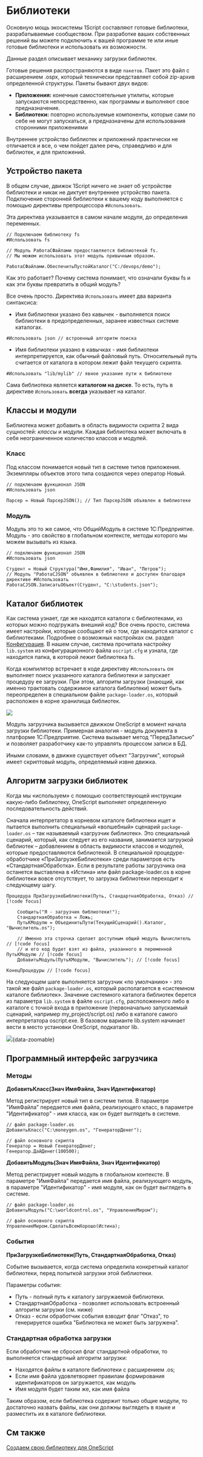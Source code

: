 # Библиотеки

Основную мощь экосистемы 1Script составляют готовые библиотеки, разрабатываемые сообществом. При разработке ваших собственных решений вы можете подключить к вашей программе те или иные готовые библиотеки и использовать их возможности.

Данные раздел описывает механику загрузки библиотек.

Готовые решения распространяются в виде `пакетов`. Пакет это файл с расширением .ospx, который технически представляет собой zip-архив определенной структуры. Пакеты бывают двух видов:

* **Приложения:** конечные самостоятельные утилиты, которые запускаются непосредственно, как программы и выполняют свое предназначение.
* **Библиотеки:** повторно используемые компоненты, которые сами по себе не могут запускаться, а предназначены для использования сторонними приложениями

Внутреннее устройство библиотек и приложений практически не отличается и все, о чем пойдет далее речь, справедливо и для библиотек, и для приложений.

## Устройство пакета

В общем случае, движок 1Script ничего не знает об устройстве библиотеки и никак не диктует внутреннее устройство пакета. Подключение сторонней библиотеки к вашему коду выполняется с помощью директивы препроцессора `#Использовать`.

Эта директива указывается в самом начале модуля, до определения переменных.

```bsl
// Подключаем библиотеку fs
#Использовать fs

// Модуль РаботаСФайлами предоставляется библиотекой fs.
// Мы можем использовать этот модуль привычным образом.

РаботаСФайлами.ОбеспечитьПустойКаталог("C:/devops/demo");
```

Как это работает? Почему система понимает, что означали буквы fs и как эти буквы превратить в общий модуль?

Все очень просто. Директива `Использовать` имеет два варианта синтаксиса:

* Имя библиотеки указано без кавычек - выполняется поиск библиотеки в предопределенных, заранее известных системе каталогах.

```bsl
#Использовать json // встроенный алгоритм поиска
```

* Имя библиотеки указано в кавычках - имя библиотеки интерпретируется, как обычный файловый путь. Относительный путь считается от каталога в котором лежит файл текущего скрипта.

```bsl
#Использовать "lib/mylib" // явное указание пути к библиотеке
```

Сама библиотека является **каталогом на диске**. То есть, путь в директиве `Использовать` **всегда** указывает на каталог.

## Классы и модули

Библиотека может добавить в область видимости скрипта 2 вида сущностей: *классы* и *модули*. Каждая библиотека может включать в себя неограниченное количество классов и модулей.

### Класс
Под классом понимается новый тип в системе типов приложения. Экземпляры объектов этого типа создаются через оператор Новый.

```bsl
// подключаем функционал JSON
#Использовать json

Парсер = Новый ПарсерJSON(); // Тип ПарсерJSON объявлен в библиотеке
```

### Модуль

Модуль это то же самое, что ОбщийМодуль в системе 1С:Предприятие. Модуль - это свойство в глобальном контексте, методы которого мы можем вызывать из языка.

```bsl
// подключаем функционал JSON
#Использовать json

Студент = Новый Структура("Имя,Фамилия", "Иван", "Петров");
// Модуль "РаботаСJSON" объявлен в библиотеке и доступен благодаря директиве #Использовать
РаботаСJSON.ЗаписатьОбъект(Студент, "C:\students.json");
```

## Каталог библиотек

Как система узнает, где же находятся каталоги с библиотеками, из которых можно подгружать внешний код? Все очень просто, система имеет настройки, которые сообщают ей о том, где находится каталог с библиотеками. Подробнее о возможных настройках см. раздел [Конфигурация](/learn/config). В нашем случае, система прочитала настройку `lib.system` из конфигурационного файла `oscript.cfg` и узнала, где находится папка, в которой лежит библиотека fs.

Когда компилятор встречает в коде директиву `#Использовать` он выполняет поиск указанного каталога библиотеки и запускает процедуру ее загрузки. При этом, алгоритм загрузки (знающий, как именно трактовать содержимое каталога библиотеки) может быть переопределен в специальном файле `package-loader.os`, который расположен в корне хранилища библиотек.

![](/images/library_root.png)

Модуль загрузчика вызывается движком OneScript в момент начала загрузки библиотеки. Примерная аналогия - модуль документа в платформе 1С:Предприятие. Система вызывает метод "ПередЗаписью" и позволяет разработчику как-то управлять процессом записи в БД.

Иными словами, в движке существует объект "Загрузчик", который имеет скриптовый модуль, определяемый извне движка.

## Алгоритм загрузки библиотек

Когда мы «используем» с помощью соответствующей инструкции какую-либо библиотеку, OneScript выполняет определенную последовательность действий.

Сначала интерпретатор в корневом каталоге библиотеки ищет и пытается выполнить специальный «волшебный» сценарий `package-loader.os` – так называемый «загрузчик библиотек». Это специальный сценарий, который, как следует из его названия, занимается загрузкой библиотек – добавлением в область видимости классов и модулей, которые предоставляются библиотекой. В специальной процедуре-обработчике «ПриЗагрузкеБиблиотеки» среди параметров есть «СтандартнаяОбработка». Если в результате работы загрузчика она останется выставлена в «Истина» или файл package-loader.os в корне библиотеки вовсе отсутствует, то загрузка библиотеки переходит к следующему шагу.

```bsl
Процедура ПриЗагрузкеБиблиотеки(Путь, СтандартнаяОбработка, Отказ) // [!code focus]

    Сообщить("Я - загрузчик библиотеки!");
    СтандартнаяОбработка = Ложь;
    ПутьКМодулю = ОбъединитьПути(ТекущийСценарий().Каталог, "Вычислитель.os");

    // Именно эта строчка сделает доступным общий модуль Вычислитель // [!code focus]
    // и его код будет взят из файла, указанного в переменной ПутьКМодулю // [!code focus]
    ДобавитьМодуль(ПутьКМодулю, "Вычислитель"); // [!code focus]

КонецПроцедуры // [!code focus]
```

На следующем шаге выполняется загрузчик «по умолчанию» - это такой же файл `package-loader.os`, который располагается в «системном каталоге библиотек». Значение системного каталога библиотек берется из параметра `lib.system` в файле `oscript.cfg`, расположенного либо в каталоге с точкой входа в приложение (первоначально запускаемый сценарий, например my_project/script.os) либо в каталоге самого интерпретатора oscript.exe. В базовом варианте lib.system начинает вести в место установки OneScript, подкаталог lib.

![](/images/lib_loading.png){data-zoomable}

## Программный интерфейс загрузчика

### Методы

**ДобавитьКласс(Знач ИмяФайла, Знач Идентификатор)**

Метод регистрирует новый тип в системе типов. В параметре "ИмяФайла" передается имя файла, реализующего класс, в параметре "Идентификатор" - имя класса, как он будет выглядеть в системе.

```bsl
// файл package-loader.os
ДобавитьКласс("C:\moneygen.os", "ГенераторДенег");

// файл основного скрипта
Генератор = Новый ГенераторДенег;
Генератор.ДайДенег(100500);
```

**ДобавитьМодуль(Знач ИмяФайла, Знач Идентификатор)**

Метод регистрирует новый модуль в глобальном контексте. В параметре "ИмяФайла" передается имя файла, реализующего модуль, в параметре "Идентификатор" - имя модуля, как он будет выглядеть в системе.

```bsl
// файл package-loader.os
ДобавитьМодуль("C:\worldcontrol.os", "УправлениеМиром");

// файл основного скрипта
УправлениеМиром.СделатьВсемХорошо(Истина);
```

### События

**ПриЗагрузкеБиблиотеки(Путь, СтандартнаяОбработка, Отказ)**

Событие вызывается, когда система определила конкретный каталог библиотеки, перед попыткой загрузки этой библиотеки.

Параметры события:

* Путь - полный путь к каталогу загружаемой библиотеки.
* СтандартнаяОбработка - позволяет использовать встроенный алгоритм загрузки (см. ниже)
* Отказ - если обработчик события взводит флаг "Отказ", то генерируется ошибка "Библиотека не может быть загружена".

### Стандартная обработка загрузки

Если обработчик не сбросил флаг стандартной обработки, то выполняется стандартный алгоритм загрузки:

* Находятся файлы в каталоге библиотеки с расширением .os;
* Если имя файла удовлетворяет правилам формирования идентификаторов он загружается, как модуль
* Имя модуля будет таким же, как имя файла

Таким образом, если библиотека содержит только общие модули, то достаточно назвать файлы, как они должны выглядеть в языке и разместить их в каталоге библиотеки.

## См также

[Создаем свою библиотеку для OneScript](https://infostart.ru/1c/articles/791568)